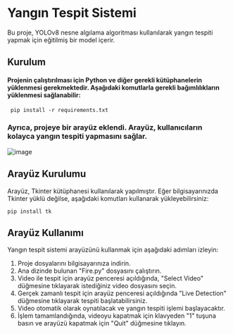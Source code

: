# Yangın Tespit Sistemi
Bu proje, YOLOv8 nesne algılama algoritması kullanılarak yangın tespiti yapmak için eğitilmiş bir model içerir.

## Kurulum
#### Projenin çalıştırılması için Python ve diğer gerekli kütüphanelerin yüklenmesi gerekmektedir. Aşağıdaki komutlarla gerekli bağımlılıkların yüklenmesi sağlanabilir:

``` pip install -r requirements.txt```

 ### Ayrıca, projeye bir arayüz eklendi. Arayüz, kullanıcıların kolayca yangın tespiti yapmasını sağlar.
 
 ![image](https://github.com/cemilcan99/Real-Time-Fire-Detection/assets/65957701/9ad49428-6d5e-48e8-aee5-2cc7431a6db4)


 ## Arayüz Kurulumu

Arayüz, Tkinter kütüphanesi kullanılarak yapılmıştır. Eğer bilgisayarınızda Tkinter yüklü değilse, aşağıdaki komutları kullanarak yükleyebilirsiniz:


```pip install tk```

## Arayüz Kullanımı

Yangın tespit sistemi arayüzünü kullanmak için aşağıdaki adımları izleyin:

1. Proje dosyalarını bilgisayarınıza indirin.
2. Ana dizinde bulunan "Fire.py" dosyasını çalıştırın.
3. Video ile tespit için arayüz penceresi açıldığında, "Select Video" düğmesine tıklayarak istediğiniz video dosyasını seçin.
4. Gerçek zamanlı tespit için arayüz penceresi açıldığında "Live Detection" düğmesine tıklayarak tespiti başlatabilirsiniz.
5. Video otomatik olarak oynatılacak ve yangın tespiti işlemi başlayacaktır.
6. İşlem tamamlandığında, videoyu kapatmak için klavyeden "1" tuşuna basın ve arayüzü kapatmak için "Quit" düğmesine tıklayın.


